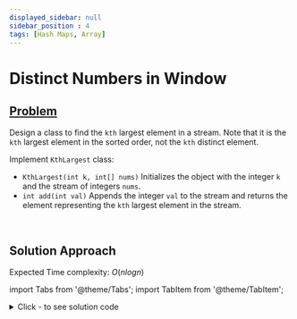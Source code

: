 ```yaml
---
displayed_sidebar: null
sidebar_position : 4
tags: [Hash Maps, Array]
---
```


# Distinct Numbers in Window

## [Problem](https://www.interviewbit.com/problems/distinct-numbers-in-window/)

<p>Design a class to find the <code>kth</code> largest element in a stream. Note that it is the <code>kth</code> largest element in the sorted order, not the <code>kth</code> distinct element.</p>

<p>Implement <code>KthLargest</code> class:</p>

<ul>
        <li><code>KthLargest(int k, int[] nums)</code> Initializes the object with the integer <code>k</code> and the stream of integers <code>nums</code>.</li>
        <li><code>int add(int val)</code> Appends the integer <code>val</code> to the stream and returns the element representing the <code>kth</code> largest element in the stream.</li>
</ul>

<p>&nbsp;</p>


## Solution Approach

Expected Time complexity: $O(nlogn)$

import Tabs from '@theme/Tabs';
import TabItem from '@theme/TabItem';

<details><summary>Click - to see solution code</summary>

<Tabs>
<TabItem value="cpp" label="C++">

```cpp
vector<int> Solution::dNums(vector<int> &A, int B) {
    map<int, int> mp;
    int n = A.size();
    for (int i = 0; i < B; i++) {
        mp[A[i]]++;
    }
    vector<int> ans;
    ans.push_back(mp.size());
    for (int j = B; j < n; j++) {
        mp[A[j]]++;
        mp[A[j - B]]--;
        if (mp[A[j - B]] == 0) {
            mp.erase(A[j - B]);
        }
        ans.push_back(mp.size());
    }
    return ans;
}

```
</TabItem>
</Tabs>

</details>
